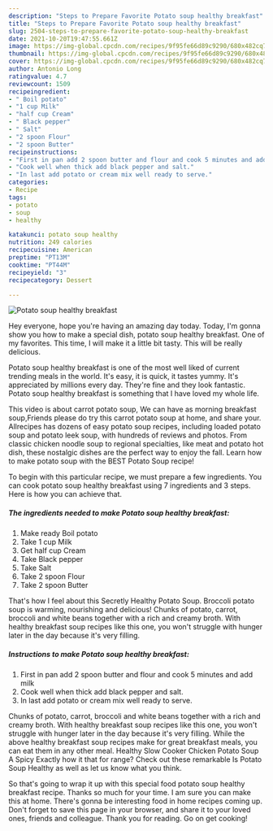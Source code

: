 ```yaml
---
description: "Steps to Prepare Favorite Potato soup healthy breakfast"
title: "Steps to Prepare Favorite Potato soup healthy breakfast"
slug: 2504-steps-to-prepare-favorite-potato-soup-healthy-breakfast
date: 2021-10-20T19:47:55.661Z
image: https://img-global.cpcdn.com/recipes/9f95fe66d89c9290/680x482cq70/potato-soup-healthy-breakfast-recipe-main-photo.jpg
thumbnail: https://img-global.cpcdn.com/recipes/9f95fe66d89c9290/680x482cq70/potato-soup-healthy-breakfast-recipe-main-photo.jpg
cover: https://img-global.cpcdn.com/recipes/9f95fe66d89c9290/680x482cq70/potato-soup-healthy-breakfast-recipe-main-photo.jpg
author: Antonio Long
ratingvalue: 4.7
reviewcount: 1509
recipeingredient:
- " Boil potato"
- "1 cup Milk"
- "half cup Cream"
- " Black pepper"
- " Salt"
- "2 spoon Flour"
- "2 spoon Butter"
recipeinstructions:
- "First in pan add 2 spoon butter and flour and cook 5 minutes and add milk"
- "Cook well when thick add black pepper and salt."
- "In last add potato or cream mix well ready to serve."
categories:
- Recipe
tags:
- potato
- soup
- healthy

katakunci: potato soup healthy 
nutrition: 249 calories
recipecuisine: American
preptime: "PT13M"
cooktime: "PT44M"
recipeyield: "3"
recipecategory: Dessert

---
```



![Potato soup healthy breakfast](https://img-global.cpcdn.com/recipes/9f95fe66d89c9290/680x482cq70/potato-soup-healthy-breakfast-recipe-main-photo.jpg)

Hey everyone, hope you're having an amazing day today. Today, I'm gonna show you how to make a special dish, potato soup healthy breakfast. One of my favorites. This time, I will make it a little bit tasty. This will be really delicious.

Potato soup healthy breakfast is one of the most well liked of current trending meals in the world. It's easy, it is quick, it tastes yummy. It's appreciated by millions every day. They're fine and they look fantastic. Potato soup healthy breakfast is something that I have loved my whole life.

This video is about carrot potato soup, We can have as morning breakfast soup,Friends please do try this carrot potato soup at home, and share your. Allrecipes has dozens of easy potato soup recipes, including loaded potato soup and potato leek soup, with hundreds of reviews and photos. From classic chicken noodle soup to regional specialties, like meat and potato hot dish, these nostalgic dishes are the perfect way to enjoy the fall. Learn how to make potato soup with the BEST Potato Soup recipe!


To begin with this particular recipe, we must prepare a few ingredients. You can cook potato soup healthy breakfast using 7 ingredients and 3 steps. Here is how you can achieve that.

<!--inarticleads1-->

##### The ingredients needed to make Potato soup healthy breakfast:

1. Make ready  Boil potato
1. Take 1 cup Milk
1. Get half cup Cream
1. Take  Black pepper
1. Take  Salt
1. Take 2 spoon Flour
1. Take 2 spoon Butter


That&#39;s how I feel about this Secretly Healthy Potato Soup. Broccoli potato soup is warming, nourishing and delicious! Chunks of potato, carrot, broccoli and white beans together with a rich and creamy broth. With healthy breakfast soup recipes like this one, you won&#39;t struggle with hunger later in the day because it&#39;s very filling. 

<!--inarticleads2-->

##### Instructions to make Potato soup healthy breakfast:

1. First in pan add 2 spoon butter and flour and cook 5 minutes and add milk
1. Cook well when thick add black pepper and salt.
1. In last add potato or cream mix well ready to serve.


Chunks of potato, carrot, broccoli and white beans together with a rich and creamy broth. With healthy breakfast soup recipes like this one, you won&#39;t struggle with hunger later in the day because it&#39;s very filling. While the above healthy breakfast soup recipes make for great breakfast meals, you can eat them in any other meal. Healthy Slow Cooker Chicken Potato Soup A Spicy Exactly how it that for range? Check out these remarkable Is Potato Soup Healthy as well as let us know what you think. 

So that's going to wrap it up with this special food potato soup healthy breakfast recipe. Thanks so much for your time. I am sure you can make this at home. There's gonna be interesting food in home recipes coming up. Don't forget to save this page in your browser, and share it to your loved ones, friends and colleague. Thank you for reading. Go on get cooking!
